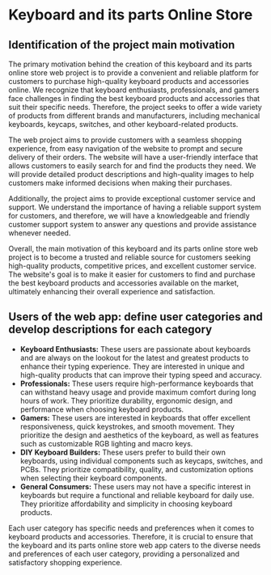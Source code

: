 # Keyboard and its parts Online Store




## Identification of the project main motivation
The primary motivation behind the creation of this keyboard and its parts online store web project is to provide a convenient and reliable platform for customers to purchase high-quality keyboard products and accessories online. We recognize that keyboard enthusiasts, professionals, and gamers face challenges in finding the best keyboard products and accessories that suit their specific needs. Therefore, the project seeks to offer a wide variety of products from different brands and manufacturers, including mechanical keyboards, keycaps, switches, and other keyboard-related products.

The web project aims to provide customers with a seamless shopping experience, from easy navigation of the website to prompt and secure delivery of their orders. The website will have a user-friendly interface that allows customers to easily search for and find the products they need. We will provide detailed product descriptions and high-quality images to help customers make informed decisions when making their purchases.

Additionally, the project aims to provide exceptional customer service and support. We understand the importance of having a reliable support system for customers, and therefore, we will have a knowledgeable and friendly customer support system to answer any questions and provide assistance whenever needed.

Overall, the main motivation of this keyboard and its parts online store web project is to become a trusted and reliable source for customers seeking high-quality products, competitive prices, and excellent customer service. The website's goal is to make it easier for customers to find and purchase the best keyboard products and accessories available on the market, ultimately enhancing their overall experience and satisfaction.
 
 

## Users of the web app: define user categories and develop descriptions for each category
- **Keyboard Enthusiasts:** These users are passionate about keyboards and are always on the lookout for the latest and greatest products to enhance their typing experience. They are interested in unique and high-quality products that can improve their typing speed and accuracy.
- **Professionals:** These users require high-performance keyboards that can withstand heavy usage and provide maximum comfort during long hours of work. They prioritize durability, ergonomic design, and performance when choosing keyboard products.
- **Gamers:** These users are interested in keyboards that offer excellent responsiveness, quick keystrokes, and smooth movement. They prioritize the design and aesthetics of the keyboard, as well as features such as customizable RGB lighting and macro keys.
- **DIY Keyboard Builders:** These users prefer to build their own keyboards, using individual components such as keycaps, switches, and PCBs. They prioritize compatibility, quality, and customization options when selecting their keyboard components.
- **General Consumers:** These users may not have a specific interest in keyboards but require a functional and reliable keyboard for daily use. They prioritize affordability and simplicity in choosing keyboard products.

Each user category has specific needs and preferences when it comes to keyboard products and accessories. Therefore, it is crucial to ensure that the keyboard and its parts online store web app caters to the diverse needs and preferences of each user category, providing a personalized and satisfactory shopping experience.

